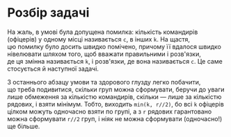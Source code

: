 # Розбір задачі

На&nbsp;жаль, в&nbsp;умові була допущена помилка: кількість командирів (офіцерів) у&nbsp;одному місці називається `c`, в&nbsp;інших `k`. На&nbsp;щастя, цю&nbsp;помилку було досить швидко помічено, причому її&nbsp;вдалося швидко нівелювати шляхом того, щоб вважати правильними і&nbsp;розв'язки, де&nbsp;ця&nbsp;змінна називається `k`, і&nbsp;розв'язки, де&nbsp;вона називається `c`. Це&nbsp;саме стосується й&nbsp;наступної задачі.

З&nbsp;останнього абзацу умови та&nbsp;здорового глузду легко побачити, що&nbsp;треба подивитися, скільки груп можна сформувати, беручи до&nbsp;уваги лише обмеження за&nbsp;кількістю командирів, скільки — лише за&nbsp;кількістю рядових, і&nbsp;взяти мінімум. Тобто, виходить `min(k, r//2)`, бо&nbsp;всі `k` офіцерів цілком можуть одночасно взяти по&nbsp;групі, а&nbsp;з&nbsp;`r` рядових гарантовано можна сформувати `r//2` груп, і&nbsp;ніяк не&nbsp;можна сформувати (одночасно!) ще&nbsp;більше.

